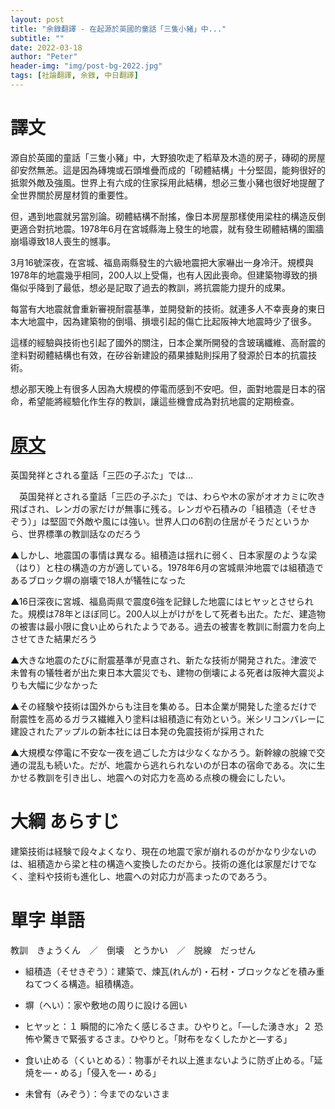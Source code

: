 ```yaml
---
layout: post
title: "余錄翻譯 - 在起源於英國的童話「三隻小豬」中..."
subtitle: ""
date: 2022-03-18
author: "Peter"
header-img: "img/post-bg-2022.jpg"
tags: [社論翻譯, 余錄, 中日翻譯]
---
```


# 譯文

源自於英國的童話「三隻小豬」中，大野狼吹走了稻草及木造的房子，磚砌的房屋卻安然無恙。這是因為磚塊或石頭堆疊而成的「砌體結構」十分堅固，能夠很好的抵禦外敵及強風。世界上有六成的住家採用此結構，想必三隻小豬也很好地提醒了全世界關於房屋材質的重要性。

但，遇到地震就另當別論。砌體結構不耐搖，像日本房屋那樣使用梁柱的構造反倒更適合對抗地震。1978年6月在宮城縣海上發生的地震，就有發生砌體結構的圍牆崩塌導致18人喪生的憾事。

3月16號深夜，在宮城、福島兩縣發生的六級地震把大家嚇出一身冷汗。規模與1978年的地震幾乎相同，200人以上受傷，也有人因此喪命。但建築物導致的損傷似乎降到了最低，想必是記取了過去的教訓，將抗震能力提升的成果。

每當有大地震就會重新審視耐震基準，並開發新的技術。就連多人不幸喪身的東日本大地震中，因為建築物的倒塌、損壞引起的傷亡比起阪神大地震時少了很多。

這樣的經驗與技術也引起了國外的關注，日本企業所開發的含玻璃纖維、高耐震的塗料對砌體結構也有效，在矽谷新建設的蘋果據點則採用了發源於日本的抗震技術。

想必那天晚上有很多人因為大規模的停電而感到不安吧。但，面對地震是日本的宿命，希望能將經驗化作生存的教訓，讓這些機會成為對抗地震的定期檢查。

# [原文](1)
 
 英国発祥とされる童話「三匹の子ぶた」では…

　英国発祥とされる童話「三匹の子ぶた」では、わらや木の家がオオカミに吹き飛ばされ、レンガの家だけが無事に残る。レンガや石積みの「組積造（そせきぞう）」は堅固で外敵や風には強い。世界人口の6割の住居がそうだというから、世界標準の教訓話なのだろう

▲しかし、地震国の事情は異なる。組積造は揺れに弱く、日本家屋のような梁（はり）と柱の構造の方が適している。1978年6月の宮城県沖地震では組積造であるブロック塀の崩壊で18人が犠牲になった

▲16日深夜に宮城、福島両県で震度6強を記録した地震にはヒヤッとさせられた。規模は78年とほぼ同じ。200人以上がけがをして死者も出た。ただ、建造物の被害は最小限に食い止められたようである。過去の被害を教訓に耐震力を向上させてきた結果だろう

▲大きな地震のたびに耐震基準が見直され、新たな技術が開発された。津波で未曽有の犠牲者が出た東日本大震災でも、建物の倒壊による死者は阪神大震災よりも大幅に少なかった

▲その経験や技術は国外からも注目を集める。日本企業が開発した塗るだけで耐震性を高めるガラス繊維入り塗料は組積造に有効という。米シリコンバレーに建設されたアップルの新本社には日本発の免震技術が採用された

▲大規模な停電に不安な一夜を過ごした方は少なくなかろう。新幹線の脱線で交通の混乱も続いた。だが、地震から逃れられないのが日本の宿命である。次に生かせる教訓を引き出し、地震への対応力を高める点検の機会にしたい。

# 大綱 あらすじ

建築技術は経験で段々よくなり、現在の地震で家が崩れるのがかなり少ないのは、組積造から梁と柱の構造へ変換したのだから。技術の進化は家屋だけでなく、塗料や技術も進化し、地震への対応力が高まったのであろう。

# 單字 単語

教訓　きょうくん　／　倒壊　とうかい　／　脱線　だっせん

- 組積造（そせきぞう）：建築で、煉瓦(れんが)・石材・ブロックなどを積み重ねてつくる構造。組積構造。

- 塀（へい）：家や敷地の周りに設ける囲い

- ヒヤッと：１ 瞬間的に冷たく感じるさま。ひやりと。「―した湧き水」２ 恐怖や驚きで緊張するさま。ひやりと。「財布をなくしたかと―する」

- 食い止める（くいとめる）：物事がそれ以上進まないように防ぎ止める。「延焼を—・める」「侵入を—・める」

- 未曾有（みぞう）：今までのないさま


[1]: https://mainichi.jp/articles/20220318/ddm/001/070/099000c
